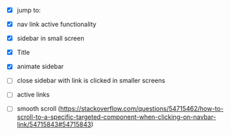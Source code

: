 - [x] jump to:

- [x] nav link active functionality

- [x] sidebar in small screen

- [x] Title

- [x] animate sidebar

- [ ] close sidebar with link is clicked in smaller screens

- [ ] active links

- [ ] smooth scroll (https://stackoverflow.com/questions/54715462/how-to-scroll-to-a-specific-targeted-component-when-clicking-on-navbar-link/54715843#54715843)